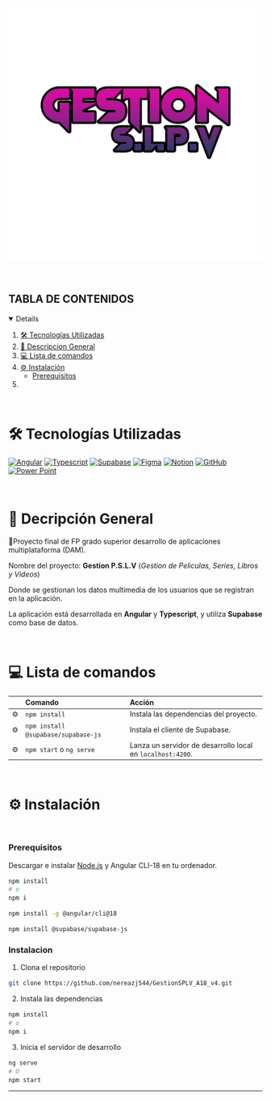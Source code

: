 <p align="center">
    <img src="logo.png" alt="logo_Gestion_Multimedia">
</p>

<br>


## TABLA DE CONTENIDOS

<details open="true">
  
1. [🛠️ Tecnologías Utilizadas](#️-tecnologías-utilizadas)
2. [📌 Descripcion General](#-descripción-general)
4. [💻 Lista de comandos](#-ˏˋ--lista-de-comandos-ˊˎ-)
3. [⚙️ Instalación](#️-instalación)
    - [Prerequisitos](#prerequisitos)
5.  
      
</details>

<br>

# 🛠️ Tecnologías Utilizadas

[![Angular][angular-bage]][angular-url]
[![Typescript][typescript-badge]][typescript-url] 
[![Supabase][supabase-bage]][supabase-url]
[![Figma][figma-bage]][figma-url]
[![Notion][notion-bage]][notion-url]
[![GitHub][github-bage]][github-url]
[![Power Point][powerpoint-bage]][powerpoint-url]



<br>

# 📌 Decripción General

🚀Proyecto final de FP grado superior desarrollo de aplicaciones multiplataforma (DAM).

Nombre del proyecto: **Gestion P.S.L.V** (_Gestion de Peliculas, Series, Libros y Videos_)

Donde se gestionan los datos multimedia de los usuarios que se registran en la aplicación.

La aplicación está desarrollada en **Angular** y **Typescript**, y utiliza **Supabase** como base de datos.


<br>

# 💻 Lista de comandos

|     | Comando          | Acción                                        |
| :-- | :--------------- | :-------------------------------------------- |
| ⚙️  | `npm install` | Instala las dependencias del proyecto. |
| ⚙️  | `npm install @supabase/supabase-js` | Instala el cliente de Supabase. |
| ⚙️  | `npm start` o `ng serve` | Lanza un servidor de desarrollo local en  `localhost:4200`.  |




<br>

# ⚙ Instalación

<br>

### Prerequisitos

Descargar e instalar [Node.js](https://nodejs.org/es/) y Angular CLI-18 en tu ordenador.

```sh
npm install
# o
npm i
```

```sh
npm install -g @angular/cli@18
```

```sh
npm install @supabase/supabase-js
```



### Instalacion

1. Clona el repositorio
```sh
git clone https://github.com/nereazj544/GestionSPLV_A18_v4.git
```

2. Instala las dependencias
```sh
npm install
# o
npm i
```

3. Inicia el servidor de desarrollo
```sh
ng serve
# O
npm start
```







---


[typescript-url]: https://www.typescriptlang.org/
[typescript-badge]: https://img.shields.io/badge/Typescript-007ACC?style=for-the-badge&logo=typescript&logoColor=white&color=blue

[supabase-bage]: https://img.shields.io/badge/Subapase-007ACC?style=for-the-badge&logo=supabase&logoColor=white&color=green
[supabase-url]: https://www.supabase.com/docs

[angular-bage]: https://img.shields.io/badge/Angular-007ACC?style=for-the-badge&logo=angular&logoColor=white&color=b822d7
[angular-url]: https://v18.angular.dev/

[figma-bage]: https://img.shields.io/badge/Figma-007ACC?style=for-the-badge&logo=figma&logoColor=white&color=FF5733 
[figma-url]: https://www.figma.com/

[notion-bage]: https://img.shields.io/badge/Notion-007ACC?style=for-the-badge&logo=notion&logoColor=white&color=grey 
[notion-url]: https://www.notion.com/es-es/help

[github-bage]: https://img.shields.io/badge/Github-007ACC?style=for-the-badge&logo=github&logoColor=white&color=22aed7 
[github-url]: https://docs.github.com/es

[powerpoint-bage]: https://img.shields.io/badge/Powerpoint-007ACC?style=for-the-badge&logo=microsoftpowerpoint&logoColor=white&color=d76c22
[powerpoint-url]: https://www.microsoft.com/es-es/microsoft-365/powerpoint
